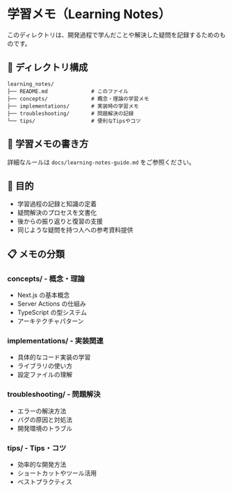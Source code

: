 # 学習メモ（Learning Notes）

このディレクトリは、開発過程で学んだことや解決した疑問を記録するためのものです。

## 📁 ディレクトリ構成

```
learning_notes/
├── README.md              # このファイル
├── concepts/              # 概念・理論の学習メモ
├── implementations/       # 実装時の学習メモ
├── troubleshooting/       # 問題解決の記録
└── tips/                  # 便利なTipsやコツ
```

## 📝 学習メモの書き方

詳細なルールは `docs/learning-notes-guide.md` をご参照ください。

## 🎯 目的

- 学習過程の記録と知識の定着
- 疑問解決のプロセスを文書化
- 後からの振り返りと復習の支援
- 同じような疑問を持つ人への参考資料提供

## 📋 メモの分類

### concepts/ - 概念・理論

- Next.js の基本概念
- Server Actions の仕組み
- TypeScript の型システム
- アーキテクチャパターン

### implementations/ - 実装関連

- 具体的なコード実装の学習
- ライブラリの使い方
- 設定ファイルの理解

### troubleshooting/ - 問題解決

- エラーの解決方法
- バグの原因と対処法
- 開発環境のトラブル

### tips/ - Tips・コツ

- 効率的な開発方法
- ショートカットやツール活用
- ベストプラクティス